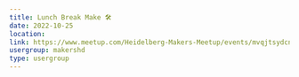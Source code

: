 ```yaml
---
title: Lunch Break Make 🛠️
date: 2022-10-25
location: 
link: https://www.meetup.com/Heidelberg-Makers-Meetup/events/mvqjtsydcnbhc/
usergroup: makershd
type: usergroup
---
```

